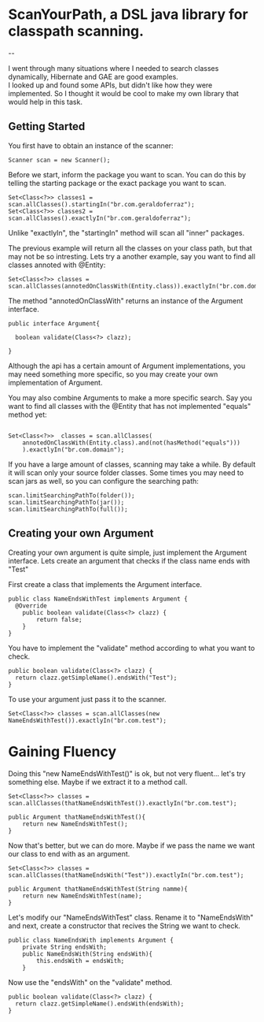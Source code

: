 ScanYourPath, a DSL java library for classpath scanning.
==
--

I went through many situations where I needed to search classes dynamically, Hibernate and GAE are good examples.  
I looked up and found some APIs, but didn't like how they were implemented. So I thought it would be cool to make my own library that would help in this task.  

Getting Started
--

You first have to obtain an instance of the scanner:
````
Scanner scan = new Scanner();
````

Before we start, inform the package you want to scan. You can do this by telling the starting package
or the exact package you want to scan.
````
Set<Class<?>> classes1 = scan.allClasses().startingIn("br.com.geraldoferraz");
Set<Class<?>> classes2 = scan.allClasses().exactlyIn("br.com.geraldoferraz");
````
Unlike "exactlyIn", the "startingIn" method will scan all "inner" packages.

The previous example will return all the classes on your class path, but that may not be so intresting.
Lets try a another example, say you want to find all classes annoted with @Entity:
````
Set<Class<?>> classes = scan.allClasses(annotedOnClassWith(Entity.class)).exactlyIn("br.com.domain");
````
The method "annotedOnClassWith" returns an instance of the Argument interface.
````
public interface Argument{

  boolean validate(Class<?> clazz);

}
````
Although the api has a certain amount of Argument implementations, you may need something more specific,
so you may create your own implementation of Argument.

You may also combine Arguments to make a more specific search. Say you want to find all classes with the @Entity
that has not implemented "equals" method yet:

````

Set<Class<?>>  classes = scan.allClasses(
    annotedOnClassWith(Entity.class).and(not(hasMethod("equals")))
    ).exactlyIn("br.com.domain");
````
If you have a large amount of classes, scanning may take a while.
By default it will scan only your source folder classes. 
Some times you may need to scan jars as well, so you can configure the searching path:
````
scan.limitSearchingPathTo(folder());
scan.limitSearchingPathTo(jar());
scan.limitSearchingPathTo(full());
````

Creating your own Argument
--
Creating your own argument is quite simple, just implement the Argument interface.
Lets create an argument that checks if the class name ends with "Test"

First create a class that implements the Argument interface.
````
public class NameEndsWithTest implements Argument {
  @Override
    public boolean validate(Class<?> clazz) {
        return false;
    }
}
````
You have to implement the "validate" method according to what you want to check.

````
public boolean validate(Class<?> clazz) {
  return clazz.getSimpleName().endsWith("Test");
}
````
To use your argument just pass it to the scanner.
````
Set<Class<?>> classes = scan.allClasses(new NameEndsWithTest()).exactlyIn("br.com.test");
````

Gaining Fluency
==
Doing this "new NameEndsWithTest()" is ok, but not very fluent... let's try something else. 
Maybe if we extract it to a method call.
````
Set<Class<?>> classes = scan.allClasses(thatNameEndsWithTest()).exactlyIn("br.com.test");

public Argument thatNameEndsWithTest(){
    return new NameEndsWithTest();
}

````
Now that's better, but we can do more. 
Maybe if we pass the name we want our class to end with as an argument.
````
Set<Class<?>> classes = scan.allClasses(thatNameEndsWith("Test")).exactlyIn("br.com.test");

public Argument thatNameEndsWithTest(String namme){
    return new NameEndsWithTest(name);
}
````
Let's modify our "NameEndsWithTest" class. 
Rename it to "NameEndsWith" and next, create a constructor that recives the String we want to check.
````
public class NameEndsWith implements Argument {
    private String endsWith;
    public NameEndsWith(String endsWith){
        this.endsWith = endsWith;
    }
````
Now use the "endsWith" on the "validate" method.
````
public boolean validate(Class<?> clazz) {
  return clazz.getSimpleName().endsWith(endsWith);
}
````
